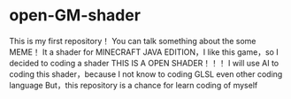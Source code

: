 # open-GM-shader
This is my first  repository！
You can talk something about the some MEME！
It a shader for MINECRAFT JAVA EDITION，I like this game，so I decided to coding a shader
THIS IS A OPEN SHADER！！！
I will use AI to coding this shader，because I not know to coding GLSL even other coding language
But，this repository is a chance for learn coding of myself
